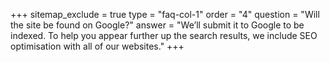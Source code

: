 +++
sitemap_exclude = true
type = "faq-col-1"
order = "4"
question = "Will the site be found on Google?"
answer = "We’ll submit it to Google to be indexed. To help you appear further up the search results, we include SEO optimisation with all of our websites."
+++
